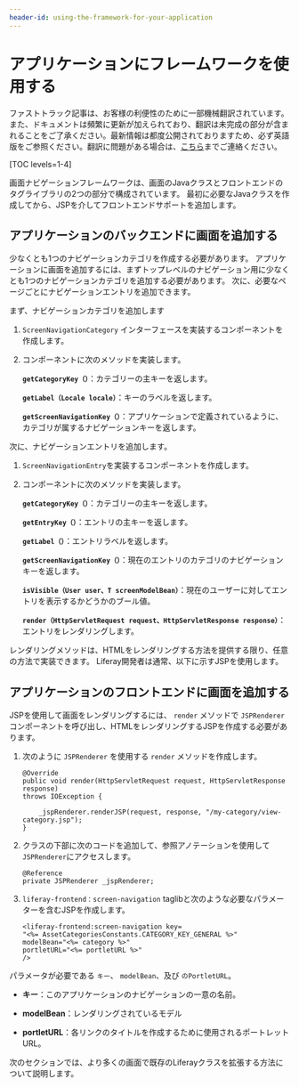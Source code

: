 ```yaml
---
header-id: using-the-framework-for-your-application
---
```


# アプリケーションにフレームワークを使用する

<p class="alert alert-info"><span class="wysiwyg-color-blue120">ファストトラック記事は、お客様の利便性のために一部機械翻訳されています。また、ドキュメントは頻繁に更新が加えられており、翻訳は未完成の部分が含まれることをご了承ください。最新情報は都度公開されておりますため、必ず英語版をご参照ください。翻訳に問題がある場合は、<a href="mailto:support-content-jp@liferay.com">こちら</a>までご連絡ください。</span></p>

[TOC levels=1-4]

画面ナビゲーションフレームワークは、画面のJavaクラスとフロントエンドのタグライブラリの2つの部分で構成されています。 最初に必要なJavaクラスを作成してから、JSPを介してフロントエンドサポートを追加します。

## アプリケーションのバックエンドに画面を追加する

少なくとも1つのナビゲーションカテゴリを作成する必要があります。 アプリケーションに画面を追加するには、まずトップレベルのナビゲーション用に少なくとも1つのナビゲーションカテゴリを追加する必要があります。 次に、必要なページごとにナビゲーションエントリを追加できます。

まず、ナビゲーションカテゴリを追加します

1.  `ScreenNavigationCategory` インターフェースを実装するコンポーネントを作成します。

2.  コンポーネントに次のメソッドを実装します。

    **`getCategoryKey（）`**：カテゴリーの主キーを返します。

    **`getLabel（Locale locale）`**：キーのラベルを返します。

    **`getScreenNavigationKey（）`**：アプリケーションで定義されているように、カテゴリが属するナビゲーションキーを返します。

次に、ナビゲーションエントリを追加します。

1.  `ScreenNavigationEntry`を実装するコンポーネントを作成します。

2.  コンポーネントに次のメソッドを実装します。

    **`getCategoryKey（）`**：カテゴリーの主キーを返します。

    **`getEntryKey（）`**：エントリの主キーを返します。

    **`getLabel（）`**：エントリラベルを返します。

    **`getScreenNavigationKey（）`**：現在のエントリのカテゴリのナビゲーションキーを返します。

    **`isVisible（User user、T screenModelBean）`**：現在のユーザーに対してエントリを表示するかどうかのブール値。

    **`render（HttpServletRequest request、HttpServletResponse response）`**：エントリをレンダリングします。

レンダリングメソッドは、HTMLをレンダリングする方法を提供する限り、任意の方法で実装できます。 Liferay開発者は通常、以下に示すJSPを使用します。

## アプリケーションのフロントエンドに画面を追加する

JSPを使用して画面をレンダリングするには、 `render` メソッドで `JSPRenderer` コンポーネントを呼び出し、HTMLをレンダリングするJSPを作成する必要があります。

1.  次のように `JSPRenderer` を使用する `render` メソッドを作成します。
   
        @Override
        public void render(HttpServletRequest request, HttpServletResponse response)
        throws IOException {
       
            _jspRenderer.renderJSP(request, response, "/my-category/view-category.jsp");
        }

2.  クラスの下部に次のコードを追加して、参照アノテーションを使用して `JSPRenderer`にアクセスします。
   
        @Reference
        private JSPRenderer _jspRenderer;

3.  `liferay-frontend：screen-navigation` taglibと次のような必要なパラメーターを含むJSPを作成します。
   
        <liferay-frontend:screen-navigation key=
        "<%= AssetCategoriesConstants.CATEGORY_KEY_GENERAL %>"
        modelBean="<%= category %>"
        portletURL="<%= portletURL %>"
        />

パラメータが必要である `キー`、 `modelBean`、及び `のPortletURL`。

  - **キー**：このアプリケーションのナビゲーションの一意の名前。

  - **modelBean**：レンダリングされているモデル

  - **portletURL**：各リンクのタイトルを作成するために使用されるポートレットURL。

次のセクションでは、より多くの画面で既存のLiferayクラスを拡張する方法について説明します。
